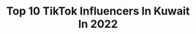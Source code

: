 ---
title: Top 10 TikTok Influencers In Kuwait In 2022
description: >-
  Find top TikTok influencers in Kuwait in 2022. Most popular hashtags: #foryoupage #foryou #fyp.
platform: TikTok
hits: 222
text_top: See the most popular TikTok profiles on inBeat.
text_bottom: Our database aggregates 222 TikTok influencers like this in Kuwait for you to work with.
profiles:
  - username: "5u_f"
    fullname: >-
      دعم_زيادة_المتابعين🔥💯
    bio: >-
      الشروط ١- تابعني✅ ٢- تابع الي انا متابعتهم ٣- لايكات على فيديوهاتي ♥️
    location: "Kuwait"
    followers: 140100
    engagement: 7416
    commentsToLikes: 0.184026
    id: ckdnu8145msr40j23sfld0hay
    verified: false
    hashtags: ""
  - username: "miloo2._"
    fullname: >-
      ﮼العجميه🤍..
    bio: >-
      #جميله✨. - جميله محدً يضاهي جمالها شعرها طويل و عيونها تذبح قلب أبيض🤍.
    location: "Kuwait"
    followers: 4626
    engagement: 5625
    commentsToLikes: 0.825142
    id: ckbewm7ovg8mq0j23x4tns96t
    verified: false
    hashtags: "#foryou, #79, #explore, #fud"
  - username: "jennetstamaria"
    fullname: >-
      Jennet Carpio Stamaria
    bio: >-
      
    location: "Kuwait"
    followers: 6045
    engagement: 5415
    commentsToLikes: 0.095805
    id: ckbljbbbgcdvz0j23bqcmwhi3
    verified: false
    hashtags: "#sanmiguelbulacan, #kuwaitph, #sanmiguel, #kuwaitpp"
  - username: "shantitamangshant"
    fullname: >-
      sanam tamang
    bio: >-
      
    location: "Kuwait"
    followers: 3591
    engagement: 4680
    commentsToLikes: 0.102696
    id: ckdtklx7lyfuj0j2318vg5yzv
    verified: false
    hashtags: ""
  - username: "rafiqulislam283"
    fullname: >-
      Rafiqul Islam
    bio: >-
      হে আল্লাহ তুমি সবাইকে সঠিক পথ দেখাও এবং আমাকে ক্ষমা করে দাও তুমি সবার সহায় হও
    location: "Kuwait"
    followers: 4766
    engagement: 4567
    commentsToLikes: 0.100867
    id: ckdnvg9dnom3l0j23sof7lfdy
    verified: false
    hashtags: ""
  - username: "marikathapa0"
    fullname: >-
      Marika(Xuchhi)
    bio: >-
      Chitwan Narayangadh, Nepal
    location: "Kuwait"
    followers: 6554
    engagement: 3919
    commentsToLikes: 0.210587
    id: ckavq22w71ev10j236ig5a6j6
    verified: false
    hashtags: "#marikathapa0, #duet"
  - username: "soft.girl48"
    fullname: >-
      ارد الاضافة ، انايــلا 😘💅🏻
    bio: >-
      اخذتي شي { @ } ما اسمحلك تاخذين لقبي 🤝. بلاكتان ❌ ملوك البوب ✅ ارد الاضافة
    location: "Kuwait"
    followers: 6338
    engagement: 3796
    commentsToLikes: 0.169013
    id: ckbaa8ml62xhl0j239eh998mn
    verified: false
    hashtags: "#bts, #foryourpage, #fyp, #jungkook"
  - username: "user803737308657434"
    fullname: >-
      💘🌻🥀pandu🥀🌻💘
    bio: >-
      
    location: "Kuwait"
    followers: 3315
    engagement: 3775
    commentsToLikes: 0.121343
    id: ckamhixh8gadq0i787hqgpxoj
    verified: false
    hashtags: ""
  - username: "f.3xs"
    fullname: >-
      FARIDA ♥️:(
    bio: >-
      وربنا اتنا في الدنيا حسنه وفي الاخرة حسنه وقنا عذاب النار 🍀. 7k؟
    location: "Kuwait"
    followers: 6284
    engagement: 3497
    commentsToLikes: 0.131111
    id: ckdnuxc05nv960j2318jjpz3d
    verified: false
    hashtags: "#jungkook, #funny, #fyp, #foryoupage"
  - username: "___kanchana___2"
    fullname: >-
      නෙතූ
    bio: >-
      
    location: "Kuwait"
    followers: 8737
    engagement: 3476
    commentsToLikes: 0.088569
    id: ckdtl5a6rz38x0j23x798wgjv
    verified: false
    hashtags: "#duet"
---